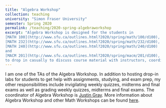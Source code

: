 ```yaml
---
title: "Algebra Workshop"
collection: teaching
university: "Simon Fraser University"
semester: Spring 2020
permalink: /teaching/2020-spring-algebraworkshop
excerpt: "Algebra Workshop is designed for the students in 
[MATH 100](http://www.sfu.ca/outlines.html?2020/spring/math/100/d100),
[MATH 232](http://www.sfu.ca/outlines.html?2020/spring/math/232/d100),
[MATH 240](http://www.sfu.ca/outlines.html?2020/spring/math/240/d100)
and 
[MACM 201](http://www.sfu.ca/outlines.html?2020/spring/macm/201/d100),
to drop in casually to discuss course material with instructors, coordinators, and teaching assistants, or get help with assignments, studying, and exam prep"
---
```


I am one of the TAs of the Algebra Workshop. 
In addition to hosting drop-in labs for students to get help with assignments, studying, and exam prep, 
my other responsibilities include invigilating weekly quizzes, midterms and final exams
as well as grading weekly quizzes, midterms and final exams.
The coordinator of Algebra Workshop is [Justin Gray](https://www.sfu.ca/math/department/faculty/gray--justin.html). 
More information about Algebra Workshop and other Math Workshops can be found [here](https://www.sfu.ca/math/undergraduate/current-students/workshops.html).

